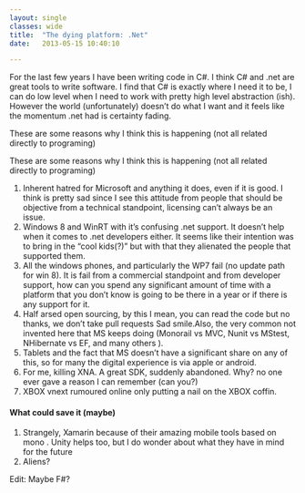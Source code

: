 ```yaml
---
layout: single
classes: wide
title:  "The dying platform: .Net"
date:   2013-05-15 10:40:10

---
```


For the last few years I have been writing code in C#. I think C# and .net are great tools to write software. I find that C# is exactly where I need it to be, I can do low level when I need to work with pretty high level abstraction (ish). However the world (unfortunately) doesn’t do what I want and it feels like the momentum .net had is certainty fading.

These are some reasons why I think this is happening (not all related directly to programing)

These are some reasons why I think this is happening (not all related directly to programing)

1. Inherent hatred for Microsoft and anything it does, even if it is good. I think is pretty sad since I see this attitude from people that should be objective from a technical standpoint, licensing can’t always be an issue.
2. Windows 8 and WinRT with it’s confusing .net support. It doesn’t help when it comes to .net developers either. It seems like their intention was to bring in the “cool kids(?)” but with that they alienated the people that supported them.
3. All the windows phones, and particularly the WP7 fail (no update path for win 8). It is fail from a commercial standpoint and from developer support, how can you spend any significant amount of time with a platform that you don’t know is going to be there in a year or if there is any support for it.
4. Half arsed open sourcing, by this I mean, you can read the code but no thanks, we don’t take pull requests Sad smile.Also, the very common not invented here that MS keeps doing (Monorail vs MVC, Nunit vs MStest, NHibernate vs EF, and many others ).
5. Tablets and the fact that MS doesn’t have a significant share on any of this, so for many the digital experience is via apple or android.
6. For me, killing XNA. A great SDK, suddenly abandoned. Why? no one ever gave a reason I can remember (can you?) 
7. XBOX vnext rumoured online only putting a nail on the XBOX coffin.

#### What could save it  (maybe)

1. Strangely, Xamarin because of their amazing mobile tools based on mono . Unity helps too, but I do wonder about what they have in mind for the future
2. Aliens?

Edit: Maybe F#?

